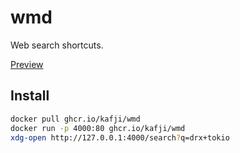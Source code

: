 # wmd

Web search shortcuts.

[Preview](https://user-images.githubusercontent.com/1842143/129476952-448f82f3-a48d-4bd1-9e2e-d9d2328de5cf.mp4)

## Install

```bash
docker pull ghcr.io/kafji/wmd
docker run -p 4000:80 ghcr.io/kafji/wmd
xdg-open http://127.0.0.1:4000/search?q=drx+tokio
```
